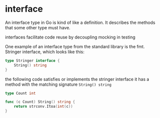 # interface

An interface type in Go is kind of like a definition.
It describes the methods that some other type must have.

interfaces facilitate
  code reuse by decoupling
  mocking in testing

One example of an interface type from the standard library is the fmt. Stringer interface, which looks like this:

```go
type Stringer interface {
    String() string
}
```

the following code satisfies or implements the stringer interface
it has a method with the matching signature `String() string`

```go
type Count int

func (c Count) String() string {
    return strconv.Itoa(int(c))
}
```
